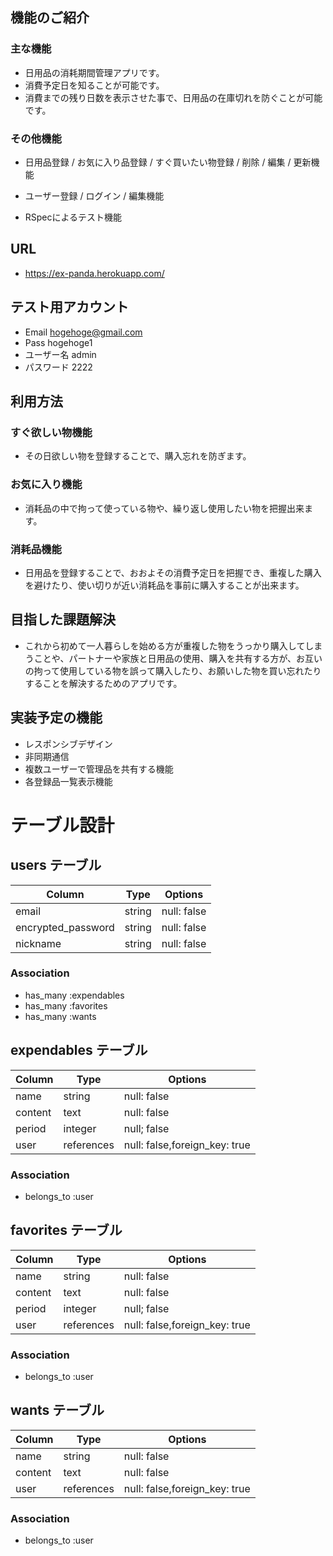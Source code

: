 ## 機能のご紹介

### 主な機能
- 日用品の消耗期間管理アプリです。
- 消費予定日を知ることが可能です。
- 消費までの残り日数を表示させた事で、日用品の在庫切れを防ぐことが可能です。

### その他機能

- 日用品登録 / お気に入り品登録 / すぐ買いたい物登録 / 削除 / 編集 / 更新機能

- ユーザー登録 / ログイン / 編集機能

- RSpecによるテスト機能

## URL

- https://ex-panda.herokuapp.com/

## テスト用アカウント

- Email hogehoge@gmail.com
- Pass hogehoge1
- ユーザー名 admin
- パスワード 2222

## 利用方法

### すぐ欲しい物機能

- その日欲しい物を登録することで、購入忘れを防ぎます。

### お気に入り機能

- 消耗品の中で拘って使っている物や、繰り返し使用したい物を把握出来ます。

### 消耗品機能

- 日用品を登録することで、おおよその消費予定日を把握でき、重複した購入を避けたり、使い切りが近い消耗品を事前に購入することが出来ます。

## 目指した課題解決

- これから初めて一人暮らしを始める方が重複した物をうっかり購入してしまうことや、パートナーや家族と日用品の使用、購入を共有する方が、お互いの拘って使用している物を誤って購入したり、お願いした物を買い忘れたりすることを解決するためのアプリです。

## 実装予定の機能

- レスポンシブデザイン
- 非同期通信
- 複数ユーザーで管理品を共有する機能
- 各登録品一覧表示機能

# テーブル設計

## users テーブル

| Column             | Type        | Options                   |
| ------------------ | ----------- | ------------------------- |
| email              | string      | null: false               |
| encrypted_password | string      | null: false               |
| nickname           | string      | null: false               |

### Association

- has_many :expendables
- has_many :favorites
- has_many :wants

## expendables テーブル

| Column  | Type        | Options                          |
| ------- | ----------- | -------------------------------- |
| name    | string      | null: false                      |
| content | text        | null: false                      |
| period  | integer     | null; false                      |
| user    | references  | null: false,foreign_key: true    |

### Association

- belongs_to :user

## favorites テーブル

| Column  | Type        | Options                          |
| ------- | ----------- | -------------------------------- |
| name    | string      | null: false                      |
| content | text        | null: false                      |
| period  | integer     | null; false                      |
| user    | references  | null: false,foreign_key: true    |

### Association

- belongs_to :user

## wants テーブル

| Column  | Type        | Options                          |
| ------- | ----------- | -------------------------------- |
| name    | string      | null: false                      |
| content | text        | null: false                      |
| user    | references  | null: false,foreign_key: true    |

### Association

- belongs_to :user
